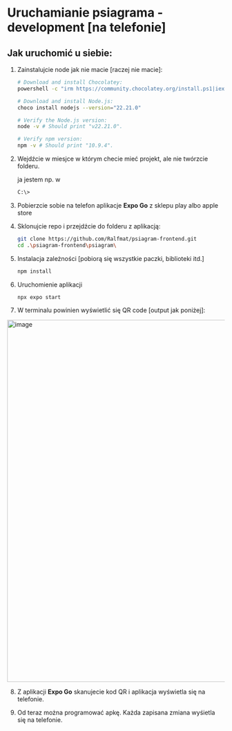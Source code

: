 # Uruchamianie psiagrama - development [na telefonie]

## Jak uruchomić u siebie:

1. Zainstalujcie node jak nie macie [raczej nie macie]:

   ```bash
   # Download and install Chocolatey:
   powershell -c "irm https://community.chocolatey.org/install.ps1|iex"
   
   # Download and install Node.js:
   choco install nodejs --version="22.21.0"
   
   # Verify the Node.js version:
   node -v # Should print "v22.21.0".
   
   # Verify npm version:
   npm -v # Should print "10.9.4".

   ```

2. Wejdźcie w miesjce w którym checie mieć projekt, ale nie twórzcie folderu.

   ja jestem np. w
   ```bash
   C:\>
   ```
3. Pobierzcie sobie na telefon aplikacje **Expo Go** z sklepu play albo apple store

4. Sklonujcie repo i przejdźcie do folderu z aplikacją:

   ```bash
   git clone https://github.com/Ralfmat/psiagram-frontend.git
   cd .\psiagram-frontend\psiagram\
   ```

5. Instalacja zależności [pobiorą się wszystkie paczki, biblioteki itd.]

   ```bash
   npm install
   ```

6. Uruchomienie aplikacji

   ```bash
   npx expo start
   ```
7. W terminalu powinien wyświetlić się QR code [output jak poniżej]:

<img width="947" height="837" alt="image" src="https://github.com/user-attachments/assets/b8364e5e-27a5-4720-98ad-b169914eb0a0" />

8. Z aplikacji **Expo Go** skanujecie kod QR i aplikacja wyświetla się na telefonie.

9. Od teraz można programować apkę. Każda zapisana zmiana wyśietla się na telefonie.
